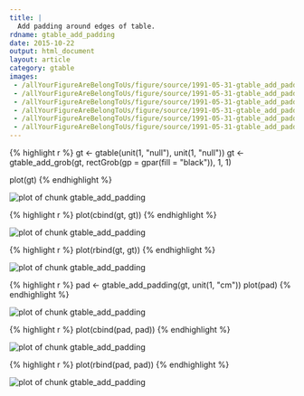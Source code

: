 ```yaml
---
title: |
  Add padding around edges of table.
rdname: gtable_add_padding
date: 2015-10-22
output: html_document
layout: article
category: gtable
images:
 - /allYourFigureAreBelongToUs/figure/source/1991-05-31-gtable_add_padding//gtable_add_padding-1.png
 - /allYourFigureAreBelongToUs/figure/source/1991-05-31-gtable_add_padding//gtable_add_padding-2.png
 - /allYourFigureAreBelongToUs/figure/source/1991-05-31-gtable_add_padding//gtable_add_padding-3.png
 - /allYourFigureAreBelongToUs/figure/source/1991-05-31-gtable_add_padding//gtable_add_padding-4.png
 - /allYourFigureAreBelongToUs/figure/source/1991-05-31-gtable_add_padding//gtable_add_padding-5.png
 - /allYourFigureAreBelongToUs/figure/source/1991-05-31-gtable_add_padding//gtable_add_padding-6.png
---
```





{% highlight r %}
gt <- gtable(unit(1, "null"), unit(1, "null"))
gt <- gtable_add_grob(gt, rectGrob(gp = gpar(fill = "black")), 1, 1)

plot(gt)
{% endhighlight %}

![plot of chunk gtable_add_padding](/allYourFigureAreBelongToUs/figure/source/1991-05-31-gtable_add_padding/gtable_add_padding-1.png) 

{% highlight r %}
plot(cbind(gt, gt))
{% endhighlight %}

![plot of chunk gtable_add_padding](/allYourFigureAreBelongToUs/figure/source/1991-05-31-gtable_add_padding/gtable_add_padding-2.png) 

{% highlight r %}
plot(rbind(gt, gt))
{% endhighlight %}

![plot of chunk gtable_add_padding](/allYourFigureAreBelongToUs/figure/source/1991-05-31-gtable_add_padding/gtable_add_padding-3.png) 

{% highlight r %}
pad <- gtable_add_padding(gt, unit(1, "cm"))
plot(pad)
{% endhighlight %}

![plot of chunk gtable_add_padding](/allYourFigureAreBelongToUs/figure/source/1991-05-31-gtable_add_padding/gtable_add_padding-4.png) 

{% highlight r %}
plot(cbind(pad, pad))
{% endhighlight %}

![plot of chunk gtable_add_padding](/allYourFigureAreBelongToUs/figure/source/1991-05-31-gtable_add_padding/gtable_add_padding-5.png) 

{% highlight r %}
plot(rbind(pad, pad))
{% endhighlight %}

![plot of chunk gtable_add_padding](/allYourFigureAreBelongToUs/figure/source/1991-05-31-gtable_add_padding/gtable_add_padding-6.png) 